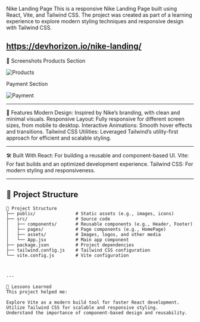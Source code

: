 Nike Landing Page
This is a responsive Nike Landing Page built using React, Vite, and Tailwind CSS. The project was created as part of a learning experience to explore modern styling techniques and responsive design with Tailwind CSS.


https://devhorizon.io/nike-landing/
---

📸 Screenshots
Products Section

![Products](https://github.com/user-attachments/assets/8975e535-a682-4e00-b95f-3fe1f613303e)


Payment Section

![Payment](https://github.com/user-attachments/assets/7a0cb751-c810-4cc1-91c3-bea35bbfa914)

---

🚀 Features
Modern Design: Inspired by Nike’s branding, with clean and minimal visuals.
Responsive Layout: Fully responsive for different screen sizes, from mobile to desktop.
Interactive Animations: Smooth hover effects and transitions.
Tailwind CSS Utilities: Leveraged Tailwind’s utility-first approach for efficient and scalable styling.

---

🛠️ Built With
React: For building a reusable and component-based UI.
Vite: For fast builds and an optimized development experience.
Tailwind CSS: For modern styling and responsiveness.

---

## 📂 Project Structure

```plaintext
📂 Project Structure
├── public/               # Static assets (e.g., images, icons)
├── src/                  # Source code
│   ├── components/       # Reusable components (e.g., Header, Footer)
│   ├── pages/            # Page components (e.g., HomePage)
│   ├── assets/           # Images, logos, and other media
│   └── App.jsx           # Main app component
├── package.json          # Project dependencies
├── tailwind.config.js    # Tailwind CSS configuration
└── vite.config.js        # Vite configuration



---

🧩 Lessons Learned
This project helped me:

Explore Vite as a modern build tool for faster React development.
Utilize Tailwind CSS for scalable and responsive styling.
Understand the importance of component-based design and reusability.




